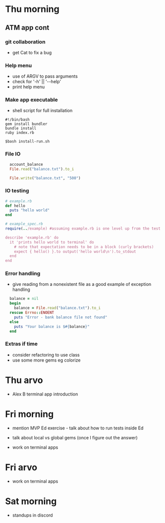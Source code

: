 # Thu morning

## ATM app cont

### git collaboration

- get Cat to fix a bug

### Help menu
- use of ARGV to pass arguments
- check for '-h' || '--help'
- print help menu

### Make app executable
- shell script for full installation
```shell
#!/bin/bash
gem install bundler
bundle install
ruby index.rb

$bash install-run.sh
```

### File IO
```ruby
  account_balance
  File.read("balance.txt").to_i

  File.write("balance.txt", "500")
```

### IO testing
```ruby
# example.rb
def hello
  puts "hello world"
end

# example_spec.rb
require(../example) #assuming example.rb is one level up from the test file

describe 'example.rb' do
  it 'prints hello world to terminal' do
    # note that expectation needs to be in a block (curly brackets)
    expect { hello() }.to output('hello world\n').to_stdout
  end
end
```

### Error handling

- give reading from a nonexistent file as a good example of exception handling
```ruby
  balance = nil
  begin
    balance = File.read("balance.txt").to_i
  rescue Errno::ENOENT
    puts "Error - bank balance file not found"
  else
    puts "Your balance is $#{balance}"
  end
```

### Extras if time

- consider refactoring to use class
- use some more gems eg colorize

# Thu arvo

- Alex B terminal app introduction

# Fri morning

- mention MVP Ed exercise - talk about how to run tests inside Ed

- talk about local vs global gems (once I figure out the answer)

- work on terminal apps

# Fri arvo

- work on terminal apps

# Sat morning

- standups in discord

